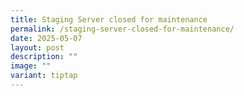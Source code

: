 ```yaml
---
title: Staging Server closed for maintenance
permalink: /staging-server-closed-for-maintenance/
date: 2025-05-07
layout: post
description: ""
image: ""
variant: tiptap
---
```

